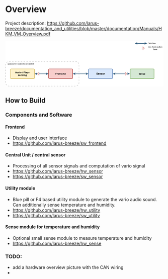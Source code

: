 # Overview
Project description: https://github.com/larus-breeze/documentation_and_utilities/blob/master/documentation/Manuals/HKM_VM_Overview.pdf

![Systemoverview](documentation/CAN_bus_cable_schema.drawio.png)

## How to Build 

### Components and Software
#### Frontend 
- Display and user interface
- https://github.com/larus-breeze/sw_frontend

#### Central Unit  / central sensor
- Processing of all sensor signals and computation of vario signal
- https://github.com/larus-breeze/hw_sensor
- https://github.com/larus-breeze/sw_sensor

#### Utility module    
- Blue pill or F4 based utility module to generate the vario audio sound. Can additionally sense temperature and humidity. 
- https://github.com/larus-breeze/hw_utility
- https://github.com/larus-breeze/sw_utility

#### Sense module for temperature and humidity
- Optional small sense module to measure temperature and humidity
- https://github.com/larus-breeze/hw_sense



### TODO:
- add a hardware overview picture with the CAN wiring
- 
